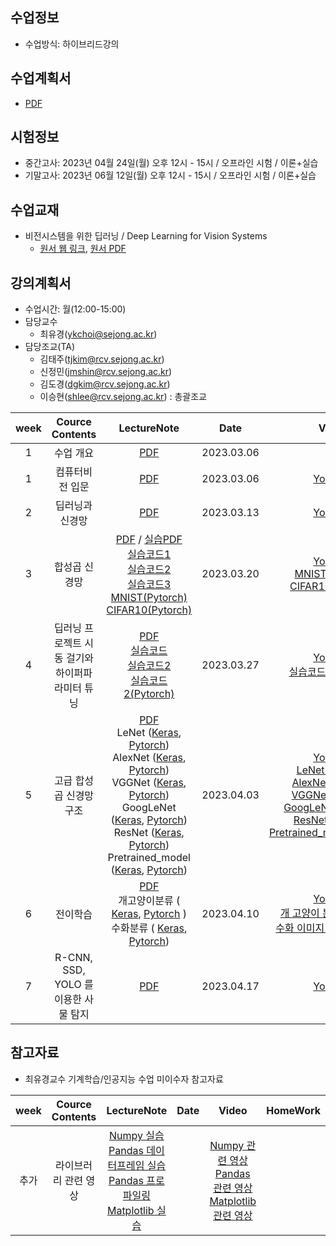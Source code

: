 
## 수업정보
- 수업방식: 하이브리드강의

## 수업계획서
- [PDF](https://github.com/sejongresearch/2023.DeepLearningSystem/blob/main/%E1%84%89%E1%85%AE%E1%84%8B%E1%85%A5%E1%86%B8%E1%84%80%E1%85%A8%E1%84%92%E1%85%AC%E1%86%A8%E1%84%89%E1%85%A5(2023).pdf)

## 시험정보
- 중간고사: 2023년 04월 24일(월) 오후 12시 - 15시 / 오프라인 시험 / 이론+실습
- 기말고사: 2023년 06월 12일(월) 오후 12시 - 15시 / 오프라인 시험 / 이론+실습

## 수업교재
- 비전시스템을 위한 딥러닝 / Deep Learning for Vision Systems
  - [원서 웹 링크](https://livebook.manning.com/book/grokking-deep-learning-for-computer-vision/chapter-1/), [원서 PDF](https://github.com/sejongresearch/2023.DeepLearningSystem/blob/main/deep-learning-for-vision-systems.pdf)

## 강의계획서
- 수업시간: 월(12:00-15:00) 
- 담당교수
  - 최유경(ykchoi@sejong.ac.kr)
- 담당조교(TA)
  - 김태주(tjkim@rcv.sejong.ac.kr)
  - 신정민(jmshin@rcv.sejong.ac.kr)
  - 김도경(dgkim@rcv.sejong.ac.kr)
  - 이승현(shlee@rcv.sejong.ac.kr) : 총괄조교

| week | Cource Contents | LectureNote | Date |  Video | HomeWork |
|:---:|:---:|:---:|:---:|:---:|:---:|
| 1 | 수업 개요 | [PDF](https://github.com/sejongresearch/2023.DeepLearningSystem/blob/main/LectureNotes/%5B%E1%84%83%E1%85%B5%E1%86%B8%E1%84%85%E1%85%A5%E1%84%82%E1%85%B5%E1%86%BC%E1%84%89%E1%85%B5%E1%84%89%E1%85%B3%E1%84%90%E1%85%A6%E1%86%B7%5D%5B0%E1%84%8C%E1%85%AE%E1%84%8E%E1%85%A1%5D%20%E1%84%80%E1%85%AA%E1%84%86%E1%85%A9%E1%86%A8%E1%84%89%E1%85%A9%E1%84%80%E1%85%A2%201%E1%84%87%E1%85%AE%20(2023)%20R2.pdf) | 2023.03.06 |  | | 
| 1 | 컴퓨터비전 입문 | [PDF](https://github.com/sejongresearch/2023.DeepLearningSystem/blob/main/LectureNotes/%5B%E1%84%83%E1%85%B5%E1%86%B8%E1%84%85%E1%85%A5%E1%84%82%E1%85%B5%E1%86%BC%E1%84%89%E1%85%B5%E1%84%89%E1%85%B3%E1%84%90%E1%85%A6%E1%86%B7%5D%5B1%E1%84%8C%E1%85%AE%E1%84%8E%E1%85%A1%5D%20%E1%84%8F%E1%85%A5%E1%86%B7%E1%84%91%E1%85%B2%E1%84%90%E1%85%A5%E1%84%87%E1%85%B5%E1%84%8C%E1%85%A5%E1%86%AB%20%E1%84%8B%E1%85%B5%E1%86%B8%E1%84%86%E1%85%AE%E1%86%AB%20(2023).pdf) | 2023.03.06 |  [Youtube](https://youtu.be/y_7ROFzkS7E) | |
| 2 | 딥러닝과 신경망 | [PDF](https://github.com/sejongresearch/2023.DeepLearningSystem/blob/main/LectureNotes/%5B%E1%84%83%E1%85%B5%E1%86%B8%E1%84%85%E1%85%A5%E1%84%82%E1%85%B5%E1%86%BC%E1%84%89%E1%85%B5%E1%84%89%E1%85%B3%E1%84%90%E1%85%A6%E1%86%B7%5D%5B2%E1%84%8C%E1%85%AE%E1%84%8E%E1%85%A1%5D%20%E1%84%83%E1%85%B5%E1%86%B8%E1%84%85%E1%85%A5%E1%84%82%E1%85%B5%E1%86%BC%E1%84%80%E1%85%AA%20%E1%84%89%E1%85%B5%E1%86%AB%E1%84%80%E1%85%A7%E1%86%BC%E1%84%86%E1%85%A1%E1%86%BC%20(2023).pdf) | 2023.03.13 |  [Youtube](https://youtu.be/-CDG4fIJfe0) | |
| 3 | 합성곱 신경망 | [PDF](https://github.com/sejongresearch/2023.DeepLearningSystem/blob/main/LectureNotes/%5B%EB%94%A5%EB%9F%AC%EB%8B%9D%EC%8B%9C%EC%8A%A4%ED%85%9C%5D%5B3%EC%A3%BC%EC%B0%A8%5D%20%ED%95%A9%EC%84%B1%EA%B3%B1%20%EC%8B%A0%EA%B2%BD%EB%A7%9D.pdf) / [실습PDF](https://github.com/sejongresearch/2023.DeepLearningSystem/blob/main/LectureNotes/%5B%EB%94%A5%EB%9F%AC%EB%8B%9D%EC%8B%9C%EC%8A%A4%ED%85%9C%5D%5B3%EC%A3%BC%EC%B0%A8%5D%20%ED%95%A9%EC%84%B1%EA%B3%B1%20%EC%8B%A0%EA%B2%BD%EB%A7%9D%20(%EC%8B%A4%EC%8A%B5).pdf) <br/> [실습코드1](https://www.kaggle.com/code/yukyungchoi/2022-dl-w3p1/notebook) <br/> [실습코드2](https://www.kaggle.com/code/yukyungchoi/2022-dl-w3-project-cpu/notebook) <br/> [실습코드3](https://www.kaggle.com/code/yukyungchoi/2022-dl-w3-project-gpu/notebook) <br/> [MNIST(Pytorch)](https://www.kaggle.com/code/dobarri/03-mnist-cnn) <br/> [CIFAR10(Pytorch)](https://www.kaggle.com/code/leeseunghyeon99/2023-1-dls-w3-cifar10-cnn) | 2023.03.20 |  [Youtube](https://youtu.be/NmUknzJqYG4) <br/> [MNIST(Pytorch)](https://www.youtube.com/watch?v=J-9Lez2EoyM) <br/> [CIFAR10(Pytorch)](https://www.youtube.com/watch?v=nV5cU9IBG00)| |
| 4 | 딥러닝 프로젝트 시동 걸기와 하이퍼파라미터 튜닝 | [PDF](https://github.com/sejongresearch/2023.DeepLearningSystem/blob/main/LectureNotes/%5B%EB%94%A5%EB%9F%AC%EB%8B%9D%EC%8B%9C%EC%8A%A4%ED%85%9C%5D%5B4%EC%A3%BC%EC%B0%A8%5D%EB%94%A5%EB%9F%AC%EB%8B%9D%20%ED%94%84%EB%A1%9C%EC%A0%9D%ED%8A%B8%20%EC%8B%9C%EB%8F%99%20%EA%B1%B8%EA%B8%B0%EC%99%80%20%ED%95%98%EC%9D%B4%ED%8D%BC%ED%8C%8C%EB%9D%BC%EB%AF%B8%ED%84%B0%20%ED%8A%9C%EB%8B%9D.pdf) <br/> [실습코드](https://www.kaggle.com/code/yukyungchoi/2022-dl-w4p1/notebook) <br/> [실습코드2](https://www.kaggle.com/code/leeseunghyeon99/4-10-19011804-v3/notebook) <br/> [실습코드2(Pytorch)](https://colab.research.google.com/drive/1W9gYZTByAP39BiDhrfRk76N6iMBgvres) |  2023.03.27 | [Youtube](https://youtu.be/72IQrg8RgIo) <br> [실습코드2(Pytorch)](https://youtu.be/dW8MQE-q-0g)| [리더보드](https://www.kaggle.com/t/a1ad6ed024e44b2d83586b1fd1e440ea) |
| 5 |  고급 합성곱 신경망 구조 | [PDF](https://github.com/sejongresearch/2023.DeepLearningSystem/blob/main/LectureNotes/%5B%EB%94%A5%EB%9F%AC%EB%8B%9D%EC%8B%9C%EC%8A%A4%ED%85%9C%5D%5B5%EC%A3%BC%EC%B0%A8%5D%EA%B3%A0%EA%B8%89%20%ED%95%A9%EC%84%B1%EA%B3%B1%20%EC%8B%A0%EA%B2%BD%EB%A7%9D%20%EA%B5%AC%EC%A1%B0.pdf) <br/>LeNet ([Keras](https://colab.research.google.com/drive/1W0ZAJ0WvSgD1Izw6EOA48LJ145Uon5Qj),  [Pytorch](https://www.kaggle.com/code/dobarri/7-lenet-implementation/notebook))<br/>AlexNet ([Keras](https://colab.research.google.com/drive/1rRo6OPn0jKXaqPV-5wRdk7V9k50f7Vf3), [Pytorch](https://www.kaggle.com/code/xown3197/alexnet-implementation-in-pytorch))<br/>VGGNet ([Keras](https://colab.research.google.com/drive/1DNJbNkn6s1-RZJNfv_RNTkyvmdzVtzYu), [Pytorch](https://www.kaggle.com/code/dobarri/9-vgg-pytorch/notebook)) <br/>GoogLeNet ([Keras](https://colab.research.google.com/drive/1Az7rIE9u6cNmvBjmbAcyVHtpbYZ1gpMu), [Pytorch](https://www.kaggle.com/code/leeseunghyeon99/2023-1-dls-w5-inception-googlenet-pytorch/notebook))<br/>ResNet ([Keras](https://colab.research.google.com/drive/1kdY1xymHt64R1hsklEjVc18CGVztqAwq), [Pytorch](https://www.kaggle.com/code/dobarri/12-resnet50-implementation-pytorch)) <br/> Pretrained_model ([Keras](https://colab.research.google.com/drive/16uqFF3-fXmbGIGhtt-NyqHdlGsSFCHhw), [Pytorch](https://www.kaggle.com/code/leeseunghyeon99/2023-1-dls-pretrained-resnet50-pytorch/notebook)) | 2023.04.03 | [Youtube](https://youtu.be/aCq10cpP3-4?list=PL1xKqHsVFgvl0mdO_n_Ppx3w_doigvwdd) <br/>  [LeNet(Pytorch)](https://youtu.be/93mrECWCnFI) <br/> [AlexNet(Pytorch)](https://youtu.be/p8sCbxb2PMk) <br/>[VGGNet(Pytorch)](https://youtu.be/70G8yj-fRiY) <br/>[GoogLeNet(Pytorch)](https://youtu.be/NtJun16913s) <br/>[ResNet(Pytorch)](https://youtu.be/JtQkFBGBmfA) <br/>[Pretrained_model(Pytorch)](https://youtu.be/AIygsdRy5i4)| |
| 6 | 전이학습 | [PDF](https://github.com/sejongresearch/2023.DeepLearningSystem/blob/main/LectureNotes/%5B%EB%94%A5%EB%9F%AC%EB%8B%9D%EC%8B%9C%EC%8A%A4%ED%85%9C%5D%5B6%EC%A3%BC%EC%B0%A8%5D%EC%A0%84%EC%9D%B4%ED%95%99%EC%8A%B5.pdf) <br/> 개고양이분류 ( [Keras](https://www.kaggle.com/code/leeseunghyeon99/2023-1-dls-w6p1-dog-cat-keras), [Pytorch](https://www.kaggle.com/code/leeseunghyeon99/2023-1-dls-w6p1-dog-cat-pytorch) ) <br/> 수화분류 ( [Keras](https://www.kaggle.com/code/leeseunghyeon99/2023-1-dls-w6p2-keras), [Pytorch](https://www.kaggle.com/code/leeseunghyeon99/2023-1-dls-w6p2-pytorch))| 2023.04.10 |  [Youtube](https://youtu.be/bsraGcxKV88?list=PL1xKqHsVFgvl0mdO_n_Ppx3w_doigvwdd) <br> [개 고양이 분류(Pytorch)](https://youtu.be/hcoDF-ztOrI) <br> [수화 이미지 분류(Pytorch)](https://youtu.be/d17A7h_dZR0) | [리더보드(개고양이분)](https://www.kaggle.com/t/28d62d60e38946589ef982809216af40) <br/> [리더보드(수화분류)](https://www.kaggle.com/t/7f8d2bb732204c65a6b8f32cd3bef73e) |
| 7 | R-CNN, SSD, YOLO 를 이용한 사물 탐지 | [PDF](https://github.com/sejongresearch/2023.DeepLearningSystem/blob/main/LectureNotes/%5B%EB%94%A5%EB%9F%AC%EB%8B%9D%EC%8B%9C%EC%8A%A4%ED%85%9C%5D%5B7%EC%A3%BC%EC%B0%A8%5DR-CNN%2CSSD%2CYOLO%EB%A5%BC%20%EC%9D%B4%EC%9A%A9%ED%95%9C%20%EC%82%AC%EB%AC%BC%20%ED%83%90%EC%A7%80.pdf)  | 2023.04.17 | [Youtube](https://youtu.be/PH-4pg_z5uc?list=PL1xKqHsVFgvl0mdO_n_Ppx3w_doigvwdd) | [실습 리더보드](https://www.kaggle.com/t/f05001db4eef47a094a5b002cab51fa4)|   

## 참고자료
- 최유경교수 기계학습/인공지능 수업 미이수자 참고자료

| week | Cource Contents | LectureNote | Date |  Video | HomeWork |
|:---:|:---:|:---:|:---:|:---:|:---:|
| 추가 |  라이브러리 관련 영상 | [Numpy 실습](https://www.kaggle.com/yukyungchoi/2022-ml-numpy-cheatsheet) <br> [Pandas 데이터프레임 실습](https://www.kaggle.com/code/yukyungchoi/2022-ml-pandas-cheatsheet/script) <br> [Pandas 프로파일링](https://www.kaggle.com/yukyungchoi/2022-ml-pandas-profiling) <br> [Matplotlib 실습](https://www.kaggle.com/yukyungchoi/2022-ml-matplotlib-cheatsheet) |  |[Numpy 관련 영상](https://youtu.be/xEXzE0oWFvw) <br> [Pandas 관련 영상](https://youtu.be/sFJyzPD4rw0) <br> [Matplotlib 관련 영상](https://youtu.be/6C8DLhypvp4)  | |


